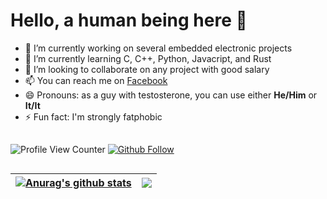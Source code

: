 # Hello, a human being here 👋

- 🔭 I’m currently working on several embedded electronic projects
- 🌱 I’m currently learning C, C++, Python, Javacript, and Rust
- 👯 I’m looking to collaborate on any project with good salary
- 📫 You can reach me on [Facebook](https://www.facebook.com/mekatronikachmadi/)
- 😄 Pronouns: as a guy with testosterone, you can use either **He/Him** or **It/It**
- ⚡ Fun fact: I'm strongly fatphobic

##
![Profile View Counter](https://komarev.com/ghpvc/?username=mekatronik-achmadi)
[![Github Follow](https://img.shields.io/github/followers/mekatronik-achmadi?label=Follow%20Me&style=social)](https://github.com/mekatronik-achmadi)

##
| <a href="https://github.com/mekatronik-achmadi/github-readme-stats"><img align="center" src="https://github-readme-stats.vercel.app/api?username=mekatronik-achmadi&show_icons=true&include_all_commits=true&theme=buefy&hide_border=true" alt="Anurag's github stats" /></a> | <a href="https://github.com/arkiven4/github-readme-stats"><img align="center" src="https://github-readme-stats.vercel.app/api/top-langs/?username=mekatronik-achmadi&layout=compact&theme=buefy&hide_border=true" /></a> |
| ------------- | ------------- |